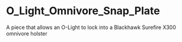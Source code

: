 # O_Light_Omnivore_Snap_Plate
A piece that allows an O-Light to lock into a Blackhawk Surefire X300 omnivore holster
